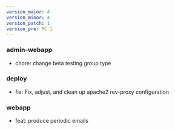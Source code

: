 ```yaml
---
version_major: 4
version_minor: 4
version_patch: 1
version_pre: RC.1
---
```


### admin-webapp
     
- chore: change beta testing group type

### deploy
     
- fix: Fix, adjust, and clean up apache2 rev-proxy configuration

### webapp
     
- feat: produce periodic emails
